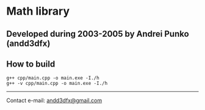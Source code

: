 # Math library

Developed during 2003-2005 by Andrei Punko (andd3dfx)
--------------------------------------------------------------------------------

## How to build

    g++ cpp/main.cpp -o main.exe -I./h
    g++ -v cpp/main.cpp -o main.exe -I./h

--------------------------------------------------------------------------------

Contact e-mail: andd3dfx@gmail.com
